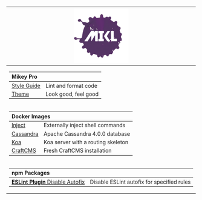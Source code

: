 <!DOCTYPE html>
<div width="100%" align="center">
  <table>
    <thead>
      <tr>
        <th align="left" colspan="2">
          <div width="100%" align="center">
            <a href="https://github.com/chiefmikey">
              <img
                width="144"
                height="144"
                src="./images/mikl.png"
                alt="MIKL splash icon logo"
              />
            </a>
          </div>
        </th>
      </tr>
    </thead>
    <tbody>
      <tr>
        <td>
          <table width="100%">
            <thead>
              <tr>
                <th align="left" colspan="2">Mikey Pro</th>
              </tr>
            </thead>
            <tbody>
              <tr>
                <td valign="center">
                  <a href="https://mikey-pro.com/style-guide"> Style Guide </a>
                </td>
                <td valign="center">Lint and format code</td>
              </tr>
              <tr>
                <td valign="center">
                  <a href="https://mikey-pro.com/theme"> Theme </a>
                </td>
                <td valign="center">Look good, feel good</td>
              </tr>
            </tbody>
          </table>
        </td>
      </tr>
      <tr>
        <td>
          <table width="100%">
            <thead>
              <tr>
                <th align="left" colspan="2">Docker Images</th>
              </tr>
            </thead>
            <tbody>
              <tr>
                <td valign="center">
                  <a
                    href="https://github.com/chiefmikey/docker-images/tree/main/alpine-inject"
                    target="_blank"
                    >Inject</a
                  >
                </td>
                <td valign="center">Externally inject shell commands</td>
              </tr>
              <tr>
                <td valign="center">
                  <a
                    href="https://github.com/chiefmikey/docker-images/tree/main/cassandra"
                    target="_blank"
                    >Cassandra</a
                  >
                </td>
                <td valign="center">Apache Cassandra 4.0.0 database</td>
              </tr>
              <tr>
                <td valign="center">
                  <a
                    href="https://github.com/chiefmikey/docker-images/tree/main/koa"
                    target="_blank"
                    >Koa</a
                  >
                </td>
                <td valign="center">Koa server with a routing skeleton</td>
              </tr>
              <tr>
                <td valign="center">
                  <a
                    href="https://github.com/chiefmikey/docker-images/tree/main/craftcms"
                    target="_blank"
                    >CraftCMS</a
                  >
                </td>
                <td valign="center">Fresh CraftCMS installation</td>
              </tr>
            </tbody>
          </table>
        </td>
      </tr>
      <tr>
        <td>
          <table width="100%">
            <thead>
              <tr>
                <th align="left" colspan="2">npm Packages</th>
              </tr>
            </thead>
            <tbody>
              <tr>
                <td valign="center">
                  <a
                    href="https://github.com/chiefmikey/eslint-plugin-disable-autofix"
                  >
                    <b>ESLint Plugin</b>
                    Disable Autofix
                  </a>
                </td>
                <td valign="center">
                  Disable ESLint autofix for specified rules
                </td>
              </tr>
            </tbody>
          </table>
        </td>
      </tr>
    </tbody>
  </table>
</div>
